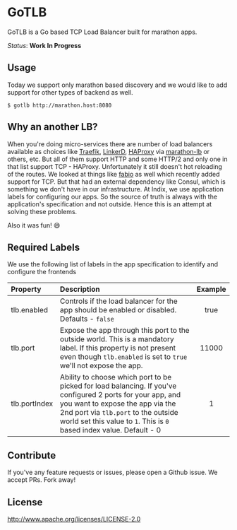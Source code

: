 # GoTLB

GoTLB is a Go based TCP Load Balancer built for marathon apps.

*Status*: **Work In Progress**

## Usage
Today we support only marathon based discovery and we would like to add support for other types of backend as well.

```
$ gotlb http://marathon.host:8080
```

## Why an another LB?
When you're doing micro-services there are number of load balancers available as choices like [Traefik](https://traefik.io/), [LinkerD](https://linkerd.io/), [HAProxy](https://www.haproxy.org/) via [marathon-lb](https://github.com/mesosphere/marathon-lb) or others, etc. But all of them support HTTP and some HTTP/2 and only one in that list support TCP - HAProxy. Unfortunately it still doesn't hot reloading of the routes. We looked at things like [fabio](https://github.com/fabiolb/fabio) as well which recently added support for TCP. But that had an external dependency like Consul, which is something we don't have in our infrastructure. At Indix, we use application labels for configuring our apps. So the source of truth is always with the application's specification and not outside. Hence this is an attempt at solving these problems.

Also it was fun! :smile:

## Required Labels

We use the following list of labels in the app specification to identify and configure the frontends

| Property  | Description  |  Example  |
| :--- | :--- | :---: |
| tlb.enabled | Controls if the load balancer for the app should be enabled or disabled. Defaults - `false` | true |
| tlb.port | Expose the app through this port to the outside world. This is a mandatory label. If this property is not present even though `tlb.enabled` is set to `true` we'll not expose the app. | 11000 |
| tlb.portIndex | Ability to choose which port to be picked for load balancing. If you've configured 2 ports for your app, and you want to expose the app via the 2nd port via `tlb.port` to the outside world set this value to `1`. This is `0` based index value. Default - 0 | 1 |

## Contribute
If you've any feature requests or issues, please open a Github issue. We accept PRs. Fork away!

## License
http://www.apache.org/licenses/LICENSE-2.0

